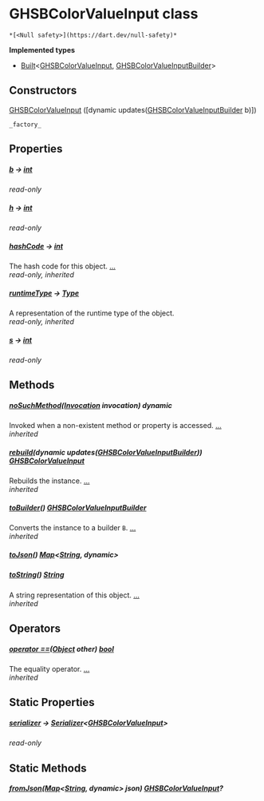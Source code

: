 


# GHSBColorValueInput class






    *[<Null safety>](https://dart.dev/null-safety)*






**Implemented types**

- [Built](https://pub.dev/documentation/built_value/8.2.0/built_value/Built-class.html)&lt;[GHSBColorValueInput](../third_party_yonomi_graphql_schema_schema.docs.schema.gql/GHSBColorValueInput-class.md), [GHSBColorValueInputBuilder](../third_party_yonomi_graphql_schema_schema.docs.schema.gql/GHSBColorValueInputBuilder-class.md)>





## Constructors

[GHSBColorValueInput](../third_party_yonomi_graphql_schema_schema.docs.schema.gql/GHSBColorValueInput/GHSBColorValueInput.md) ([dynamic updates([GHSBColorValueInputBuilder](../third_party_yonomi_graphql_schema_schema.docs.schema.gql/GHSBColorValueInputBuilder-class.md) b)])

    _factory_


## Properties

##### [b](../third_party_yonomi_graphql_schema_schema.docs.schema.gql/GHSBColorValueInput/b.md) &#8594; [int](https://api.flutter.dev/flutter/dart-core/int-class.html)



   
_read-only_



##### [h](../third_party_yonomi_graphql_schema_schema.docs.schema.gql/GHSBColorValueInput/h.md) &#8594; [int](https://api.flutter.dev/flutter/dart-core/int-class.html)



   
_read-only_



##### [hashCode](https://api.flutter.dev/flutter/dart-core/Object/hashCode.html) &#8594; [int](https://api.flutter.dev/flutter/dart-core/int-class.html)



The hash code for this object. [...](https://api.flutter.dev/flutter/dart-core/Object/hashCode.html)  
_read-only, inherited_



##### [runtimeType](https://api.flutter.dev/flutter/dart-core/Object/runtimeType.html) &#8594; [Type](https://api.flutter.dev/flutter/dart-core/Type-class.html)



A representation of the runtime type of the object.   
_read-only, inherited_



##### [s](../third_party_yonomi_graphql_schema_schema.docs.schema.gql/GHSBColorValueInput/s.md) &#8594; [int](https://api.flutter.dev/flutter/dart-core/int-class.html)



   
_read-only_




## Methods

##### [noSuchMethod](https://api.flutter.dev/flutter/dart-core/Object/noSuchMethod.html)([Invocation](https://api.flutter.dev/flutter/dart-core/Invocation-class.html) invocation) dynamic



Invoked when a non-existent method or property is accessed. [...](https://api.flutter.dev/flutter/dart-core/Object/noSuchMethod.html)  
_inherited_



##### [rebuild](https://pub.dev/documentation/built_value/8.2.0/built_value/Built/rebuild.html)(dynamic updates([GHSBColorValueInputBuilder](../third_party_yonomi_graphql_schema_schema.docs.schema.gql/GHSBColorValueInputBuilder-class.md))) [GHSBColorValueInput](../third_party_yonomi_graphql_schema_schema.docs.schema.gql/GHSBColorValueInput-class.md)



Rebuilds the instance. [...](https://pub.dev/documentation/built_value/8.2.0/built_value/Built/rebuild.html)  
_inherited_



##### [toBuilder](https://pub.dev/documentation/built_value/8.2.0/built_value/Built/toBuilder.html)() [GHSBColorValueInputBuilder](../third_party_yonomi_graphql_schema_schema.docs.schema.gql/GHSBColorValueInputBuilder-class.md)



Converts the instance to a builder <code>B</code>. [...](https://pub.dev/documentation/built_value/8.2.0/built_value/Built/toBuilder.html)  
_inherited_



##### [toJson](../third_party_yonomi_graphql_schema_schema.docs.schema.gql/GHSBColorValueInput/toJson.md)() [Map](https://api.flutter.dev/flutter/dart-core/Map-class.html)&lt;[String](https://api.flutter.dev/flutter/dart-core/String-class.html), dynamic>



   




##### [toString](https://api.flutter.dev/flutter/dart-core/Object/toString.html)() [String](https://api.flutter.dev/flutter/dart-core/String-class.html)



A string representation of this object. [...](https://api.flutter.dev/flutter/dart-core/Object/toString.html)  
_inherited_




## Operators

##### [operator ==](https://api.flutter.dev/flutter/dart-core/Object/operator_equals.html)([Object](https://api.flutter.dev/flutter/dart-core/Object-class.html) other) [bool](https://api.flutter.dev/flutter/dart-core/bool-class.html)



The equality operator. [...](https://api.flutter.dev/flutter/dart-core/Object/operator_equals.html)  
_inherited_




## Static Properties

##### [serializer](../third_party_yonomi_graphql_schema_schema.docs.schema.gql/GHSBColorValueInput/serializer.md) &#8594; [Serializer](https://pub.dev/documentation/built_value/8.2.0/serializer/Serializer-class.html)&lt;[GHSBColorValueInput](../third_party_yonomi_graphql_schema_schema.docs.schema.gql/GHSBColorValueInput-class.md)>



   
_read-only_




## Static Methods

##### [fromJson](../third_party_yonomi_graphql_schema_schema.docs.schema.gql/GHSBColorValueInput/fromJson.md)([Map](https://api.flutter.dev/flutter/dart-core/Map-class.html)&lt;[String](https://api.flutter.dev/flutter/dart-core/String-class.html), dynamic> json) [GHSBColorValueInput](../third_party_yonomi_graphql_schema_schema.docs.schema.gql/GHSBColorValueInput-class.md)?



   










